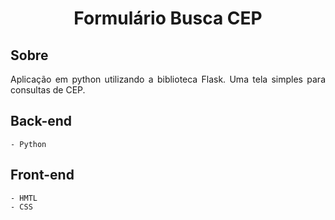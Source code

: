 <h1 align="center">
     Formulário Busca CEP
</h1>

## Sobre
<p align="justify">
     Aplicação em python utilizando a biblioteca Flask.
     Uma tela simples para consultas de CEP.
</p>

## Back-end
```
- Python
```

## Front-end
```
- HMTL
- CSS
```
